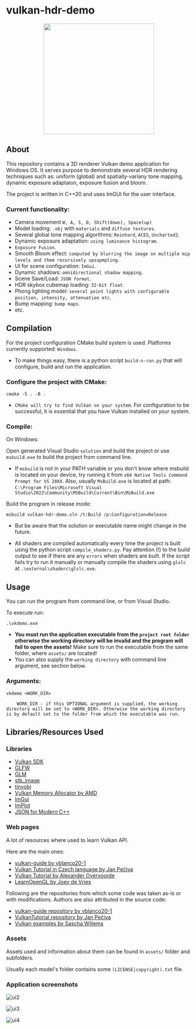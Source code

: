 # vulkan-hdr-demo

<p align="center">
 <img width="300" src="fig/crest.png"> 
</p>

## About
This repository contains a 3D renderer Vulkan demo application for Windows OS. It serves purpose to demonstrate several HDR rendering techniques such as: uniform (global) and spatially-variany tone mapping, dynamic exposure adaptaion, exposure fusion and bloom.

The project is written in C++20 and uses ImGUI for the user interface.

### Current functionality:
* Camera movement `W, A, S, D, Shift(down), Space(up)`
* Model loading: `.obj` with `materials` and `diffuse textures`.
* Several global tone mapping algorithms: `Reinhard`, `ACES`, `Uncharted2`.
* Dynamic exposure adaptation: `using luminance histogram`.
* `Exposure Fusion`.
* Smooth Bloom effect: `computed by blurring the image on multiple mip levels and them recursively upsapmpling`.
* UI for scene configuration: `ImGui`.
* Dynamic shadows: `omnidirectional shadow mapping`.
* Scene Save/Load: `JSON format`.
* HDR skybox cubemap loading: `32-bit float`.
* Phong lighting model: `several point lights with configurable position, intensity, attenuation etc`.
* Bump mapping: `bump maps`.
* etc.

## Compilation
For the project configuration CMake build system is used. Platforms currently supported: `Windows`.

* To make things easy, there is a python script `build-n-run.py` that will configure, build and run the application.

### Configure the project with CMake:
```
cmake -S . -B .
```

* `CMake will try to find Vulkan on your system`. For configuration to be successful, it is essential that you have Vulkan installed on your system. 

### Compile:

On Windows:

Open generated Visual Studio `solution` and build the project or use `msbuild.exe` to build the project from command line. 

* If `msbuild` is not in your PATH variable or you don't know where msbuild is located on your device, try running it from `x64 Native Tools Command Prompt for VS 20XX`. Also, usually `MsBuild.exe` is located at path: `C:\Program Files\Microsoft Visual Studio\2022\Community\MSBuild\Current\Bin\MsBuild.exe`

Build the program in release mode:
```
msbuild vulkan-hdr-demo.sln /t:Build /p:Configuration=Release
```

* But be aware that the solution or executable name might change in the future.

* All shaders are compiled automatically every time the project is built using the python script `compile_shaders.py`. Pay attention (!) to the build output to see if there are any `errors` when shaders are built. 
If the script fails try to run it manually or manually compile the shaders using `glslc` at `.\external\shaderc\glslc.exe`. 
## Usage

You can run the program from command line, or from Visual Studio. 

To execute run:
```
.\vkdemo.exe
```

* **You must run the application executable from the `project root folder` otherwise the working directory will be invalid and the program will fail to open the assets!** Make sure to run the executable from the same folder, where `assets/` are located!
* You can also supply the `working directory` with command line argument, see section below.

### Arguments:

```
vkdemo <WORK_DIR>

    WORK_DIR - if this OPTIONAL argument is supplied, the working directory will be set to <WORK_DIR>. Otherwise the working directory is by default set to the folder from which the executable was run. 
```

## Libraries/Resources Used
### Libraries
* [Vulkan SDK](https://vulkan.lunarg.com/)
* [GLFW](https://www.glfw.org/)
* [GLM](https://glm.g-truc.net/0.9.9/index.html)
* [stb_image](https://github.com/nothings/stb/blob/master/stb_image.h)
* [tinyobj](https://github.com/tinyobjloader/tinyobjloader)
* [Vulkan Memory Allocator by AMD](https://github.com/GPUOpen-LibrariesAndSDKs/VulkanMemoryAllocator)
* [ImGui](https://github.com/ocornut/imgui)
* [ImPlot](https://github.com/epezent/implot)
* [JSON for Modern C++](https://github.com/nlohmann/json)

### Web pages
A lot of resources where used to learn Vulkan API.

Here are the main ones:
* [vulkan-guide by vblanco20-1](https://vkguide.dev/)
* [Vulkan Tutorial in Czech language by Jan Pečiva](https://www.root.cz/serialy/tutorial-vulkan/)
* [Vulkan Tutorial by Alexander Overvoorde](https://vulkan-tutorial.com/)
* [LearnOpenGL by Joey de Vries](https://learnopengl.com/)

Following are the repositories from which some code was taken as-is or with modifications. Authors are also attributed in the source code:
* [vulkan-guide repository by vblanco20-1](https://github.com/vblanco20-1/vulkan-guide)
* [VulkanTutorial repository by Jan Pečiva](https://github.com/pc-john/VulkanTutorial)
* [Vulkan examples by Sascha Willems](https://github.com/SaschaWillems/Vulkan)
### Assets
Assets used and information about them can be found in `assets/` folder and subfolders.

Usually each model's folder contains some `(LICENSE|copyright).txt` file.

### Application screenshots

![ui2](fig/att_viewer_fusion_1.jpg)

![ui3](fig/drachenfels_crytek_sponza_fusion_no_bloom_FUSION_OUTPUT.jpg)

![ui4](fig/crytek-sponza-bloom-ltm-durand.jpg)